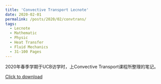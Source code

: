 ```yaml
---
title: 'Convective Transport Lecnote'
date: 2020-02-01
permalink: /posts/2020/02/convtrans/
tags:
  - Lecnote
  - Mathematic
  - Physic
  - Heat Transfer
  - Fluid Mechanics
  - 31-100 Pages
---
```


2020年春季学期于UCB访学时，上Convective Transport课程所整理的笔记。

[Click to download](/files/lecnote/ConvectiveTransportNote.pdf)

